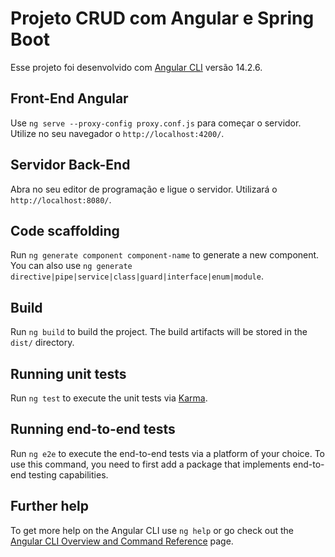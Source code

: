 # Projeto CRUD com Angular e Spring Boot

Esse projeto foi desenvolvido com [Angular CLI](https://github.com/angular/angular-cli) versão 14.2.6.

## Front-End Angular

Use `ng serve --proxy-config proxy.conf.js` para começar o servidor. Utilize no seu navegador o `http://localhost:4200/`.

## Servidor Back-End

Abra no seu editor de programação e ligue o servidor. Utilizará o `http://localhost:8080/`.

## Code scaffolding

Run `ng generate component component-name` to generate a new component. You can also use `ng generate directive|pipe|service|class|guard|interface|enum|module`.

## Build

Run `ng build` to build the project. The build artifacts will be stored in the `dist/` directory.

## Running unit tests

Run `ng test` to execute the unit tests via [Karma](https://karma-runner.github.io).

## Running end-to-end tests

Run `ng e2e` to execute the end-to-end tests via a platform of your choice. To use this command, you need to first add a package that implements end-to-end testing capabilities.

## Further help

To get more help on the Angular CLI use `ng help` or go check out the [Angular CLI Overview and Command Reference](https://angular.io/cli) page.
